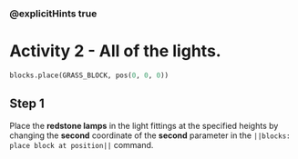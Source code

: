 ### @explicitHints true

# Activity 2 - All of the lights.

```python
blocks.place(GRASS_BLOCK, pos(0, 0, 0))
```

## Step 1
Place the **redstone lamps** in the light fittings at the specified heights by changing the **second** coordinate 
of the **second** parameter in the `||blocks: place block at position||` command.
